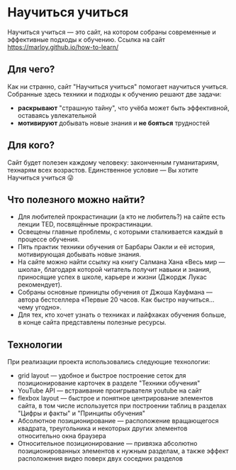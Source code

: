 # Научиться учиться
Научиться учиться — это сайт, на котором собраны современные и эффективные подходы к обучению. Ссылка на сайт https://marloy.github.io/how-to-learn/
## Для чего?
Как ни странно, сайт "Научиться учиться" помогает научиться учиться. Собранные здесь техники и подходы к обучению решают две задачи:
* **раскрывают** "страшную тайну", что учёба может быть эффективной, оставаясь увлекательной
* **мотивируют** добывать новые знания и **не бояться** трудностей
## Для кого?
Сайт будет полезен каждому человеку: законченным гуманитариям, технарям всех возрастов. Единственное условие — Вы хотите Научиться учиться :stuck_out_tongue_winking_eye:
## Что полезного можно найти?
*  Для любителей прокрастинации (а кто не любитель?) на сайте есть лекции TED, посвящённые прокрастинации.
* Освещены главные проблемы, с которыми сталкивается каждый в процессе обучения.
* Пять практик техники обучения от Барбары Оакли и её история, мотивирующая добывать новые знания.
* На сайте можно найти ссылку на книгу Салмана Хана «Весь мир — школа», благодаря которой читатель получит навыки и знания, приносящие успех в школе, карьере и жизни (Джордж Лукас рекомендует).
* Собраны основные приницпы обучения от Джоша Кауфмана — автора бестселлера «Первые 20 часов. Как быстро научиться… чему угодно».
* Для тех, кто хочет узнать о техниках и лайфхаках обучения больше, в конце сайта представлены полезные ресурсы.

## Технологии
При реализации проекта использовались следующие технологии:
* grid layout — удобное и быстрое построение сеток для позиционирование карточек в разделе "Техники обучения"
* YouTube API — встраивание проигрывателя youtube на сайт
* flexbox layout — быстрое и понятное центрирование элементов сайта, в том числе используется при построении таблиц в разделах "Цифры и факты" и "Принципы обучения"
* Абсолютное позиционирование — расположение вращающегося квадрата, треугольника и некоторых других элементов относительно окна браузера
* Относительное позиционирование — привязка абсолютно позиционированных элементов к нужным разделам, а также эффект расположения видео поверх двух соседних разделов

